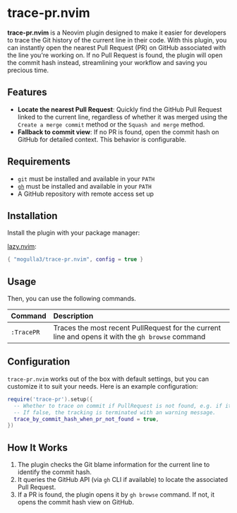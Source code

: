 # trace-pr.nvim

**trace-pr.nvim** is a Neovim plugin designed to make it easier for developers to trace the Git history of the current line in their code. With this plugin, you can instantly open the nearest Pull Request (PR) on GitHub associated with the line you're working on. If no Pull Request is found, the plugin will open the commit hash instead, streamlining your workflow and saving you precious time.

## Features

- **Locate the nearest Pull Request**: Quickly find the GitHub Pull Request linked to the current line, regardless of whether it was merged using the `Create a merge commit` method or the `Squash and merge` method.
- **Fallback to commit view**: If no PR is found, open the commit hash on GitHub for detailed context. This behavior is configurable.

## Requirements

- `git` must be installed and available in your `PATH`
- [`gh`](https://github.com/cli/cli#installation) must be installed and available in your `PATH`
- A GitHub repository with remote access set up

## Installation

Install the plugin with your package manager:

[lazy.nvim](https://github.com/folke/lazy.nvim):

```lua
{ "mogulla3/trace-pr.nvim", config = true }
```

## Usage

Then, you can use the following commands.

|Command|Description|
|:--|:--|
|`:TracePR`|Traces the most recent PullRequest for the current line and opens it with the `gh browse` command|

## Configuration

`trace-pr.nvim` works out of the box with default settings, but you can customize it to suit your needs. Here is an example configuration:

```lua
require('trace-pr').setup({
  -- Whether to trace on commit if PullRequest is not found, e.g. if it is committed directly.
  -- If false, the tracking is terminated with an warning message.
  trace_by_commit_hash_when_pr_not_found = true,
})
```

## How It Works

1. The plugin checks the Git blame information for the current line to identify the commit hash.
2. It queries the GitHub API (via `gh` CLI if available) to locate the associated Pull Request.
3. If a PR is found, the plugin opens it by `gh browse` command. If not, it opens the commit hash view on GitHub.

